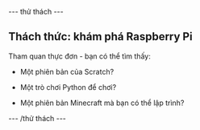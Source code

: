 \--- thử thách \---

## Thách thức: khám phá Raspberry Pi

Tham quan thực đơn - bạn có thể tìm thấy:

+ Một phiên bản của Scratch?

+ Một trò chơi Python để chơi?

+ Một phiên bản Minecraft mà bạn có thể lập trình?

\--- /thử thách \---